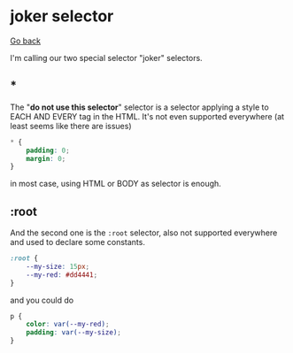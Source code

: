 # joker selector

[Go back](..)

I'm calling our two special selector "joker" selectors.

<div class="sr"></div>

## *

The "**do not use this selector**" selector is a selector
applying a style to EACH AND EVERY tag in the HTML. It's
not even supported everywhere (at least seems like there
are issues)

```css
* {
    padding: 0;
    margin: 0;
}
```

in most case, using HTML or BODY as selector is
enough.

<div class="sr"></div>

## :root

And the second one is the ``:root`` selector, also
not supported everywhere and used to declare some
constants.

```css
:root {
    --my-size: 15px;
    --my-red: #dd4441;
}
```

and you could do

```css
p {
    color: var(--my-red);
    padding: var(--my-size);
}
```